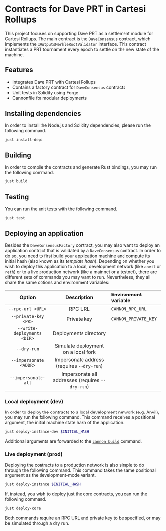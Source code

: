 # Contracts for Dave PRT in Cartesi Rollups

This project focuses on supporting Dave PRT as a settlement module for Cartesi Rollups.
The main contract is the `DaveConsensus` contract, which implements the `IOutputsMerkleRootValidator` interface.
This contract instantiates a PRT tournament every epoch to settle on the new state of the machine.

## Features

- Integrates Dave PRT with Cartesi Rollups
- Contains a factory contract for `DaveConsensus` contracts
- Unit tests in Solidity using Forge
- Cannonfile for modular deployments

## Installing dependencies

In order to install the Node.js and Solidity dependencies, please run the following command.

```sh
just install-deps
```

## Building

In order to compile the contracts and generate Rust bindings, you may run the following command.

```sh
just build
```

## Testing

You can run the unit tests with the following command.

```sh
just test
```

## Deploying an application

Besides the `DaveConsensusFactory` contract,
you may also want to deploy an application contract
that is validated by a `DaveConsensus` contract.
In order to do so, you need to first build your application machine
and compute its initial hash (also known as its _template hash_).
Depending on whether you wish to deploy this application
to a local, development network (like `anvil` or `reth`)
or to a live production network (like a mainnet or a testnet),
there are different sets of commands you may want to run.
Nevertheless, they all share the same options and environment variables:

| Option | Description | Environment variable |
| :-: | :-: | :- |
| `--rpc-url <URL>` | RPC URL | `CANNON_RPC_URL` |
| `--private-key <PK>` | Private key | `CANNON_PRIVATE_KEY` |
| `--write-deployments <DIR>` | Deployments directory | |
| `--dry-run` | Simulate deployment on a local fork | |
| `--impersonate <ADDR>` | Impersonate address (requires `--dry-run`) | |
| `--impersonate-all` | Impersonate all addresses (requires `--dry-run`) | |

### Local deployment (dev)

In order to deploy the contracts to a local development network (e.g. Anvil), you may run the following command.
This command receives a positional argument, the initial machine state hash of the application.

```sh
just deploy-instance-dev $INITIAL_HASH
```

Additional arguments are forwarded to the [`cannon build`](https://usecannon.com/learn/cli#build) command.

### Live deployment (prod)

Deploying the contracts to a production network is also simple to do through the following command.
This command takes the same positional argument as the development-mode variant.

```sh
just deploy-instance $INITIAL_HASH
```

If, instead, you wish to deploy just the core contracts, you can run the following command.

```sh
just deploy-core
```

Both commands require an RPC URL and private key to be specified, or may be simulated through a dry run.
